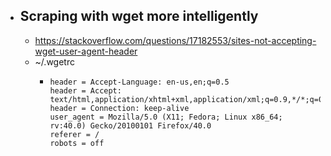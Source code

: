 - ## Scraping with wget more intelligently
	- https://stackoverflow.com/questions/17182553/sites-not-accepting-wget-user-agent-header
	- ~/.wgetrc
		- ```
		  header = Accept-Language: en-us,en;q=0.5
		  header = Accept: text/html,application/xhtml+xml,application/xml;q=0.9,*/*;q=0.8
		  header = Connection: keep-alive
		  user_agent = Mozilla/5.0 (X11; Fedora; Linux x86_64; rv:40.0) Gecko/20100101 Firefox/40.0
		  referer = /
		  robots = off
		  ```